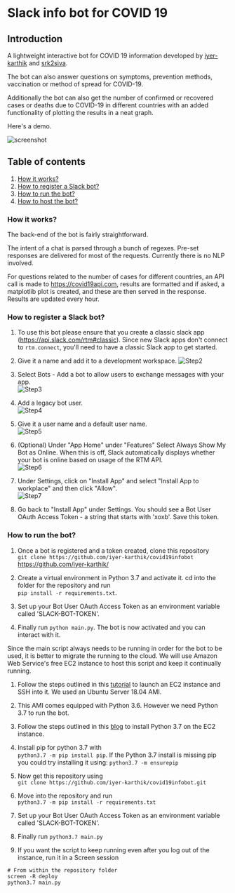 # Slack info bot for COVID 19

## Introduction
A lightweight interactive bot for COVID 19 information developed by [iyer-karthik](https://github.com/iyer-karthik) and [srk2siva](https://github.com/srk2siva).

The bot can also answer questions on symptoms, prevention methods, vaccination or method of spread for COVID-19.

Additionally the bot can also get the number of confirmed or recovered cases or deaths due to COVID-19 in different countries with an added functionality of plotting the results in a neat graph.
 
Here's a demo. 

![screenshot](../master//images/slackbot.gif)

## Table of contents
1. [ How it works? ](#works)
2. [ How to register a Slack bot?](#register)
3. [ How to run the bot?](#run)
4. [ How to host the bot?](#host)

<a name="works"></a>
### How it works? 
The back-end of the bot is fairly straightforward. 

The intent of a chat is parsed through a bunch of regexes. Pre-set responses are delivered for most of the 
requests. Currently there is no NLP involved. 

For questions related to the number of cases for different countries, an API call is made 
to https://covid19api.com, results are formatted and if asked, a matplotlib plot is created, 
and these are then served in the response. Results are updated every hour.

<a name="register"></a>
### How to register a Slack bot?
1. To use this bot please ensure that you create a classic slack app (https://api.slack.com/rtm#classic).
Since new Slack apps don't connect to `rtm.connect`, you'll need to have a classic Slack app to get started.

2. Give it a name and add it to a development workspace. 
![Step2](../master//images/Step2.png)


3. Select Bots - Add a bot to allow users to exchange messages with your app.\
![Step3](../master//images/Step3.png)

4. Add a legacy bot user.\
![Step4](../master//images/Step4.png)

5. Give it a user name and a default user name.\
![Step5](../master//images/Step5.png)

6. (Optional) Under "App Home" under "Features" Select Always Show My Bot as Online. When this is off, Slack automatically displays whether your bot is online based on usage of the RTM API.\
![Step6](../master//images/Step6.png)

7. Under Settings, click on "Install App" and select "Install App to workplace" and then click "Allow".\
![Step7](../master//images/Step7.png)

8. Go back to "Install App" under Settings. You should see a Bot User OAuth Access Token - a string that starts with 'xoxb'. Save this token.

<a name="run"></a>
### How to run the bot?
1. Once a bot is registered and a token created, clone this repository\
`git clone https://github.com/iyer-karthik/covid19infobot` 
https://github.com/iyer-karthik/

2. Create a virtual environment in Python 3.7 and activate it. cd into the folder for the repository and run\
`pip install -r requirements.txt`. 

3. Set up your Bot User OAuth Access Token as an environment variable called 'SLACK-BOT-TOKEN'.

3. Finally run `python main.py`.
The bot is now activated and you can interact with it. 


<a name="host"></a>
Since the main script always needs to be running in order for the bot to be used, it is better
to migrate the running to the cloud. We will use Amazon Web Service's free EC2 instance to
host this script and keep it continually running. 

1. Follow the steps outlined in this [tutorial](https://towardsdatascience.com/deploying-a-python-web-app-on-aws-57ed772b2319) to launch an EC2 instance and SSH into it. 
We used an Ubuntu Server 18.04 AMI. 

2. This AMI comes equipped with Python 3.6. However we need Python 3.7 to run the bot. 

3. Follow the steps outlined in this [blog](https://linuxize.com/post/how-to-install-python-3-7-on-ubuntu-18-04/) to install Python 3.7 on the EC2 instance. 

4. Install pip for python 3.7 with \
`python3.7 -m pip install pip`. If the Python 3.7 
install is missing pip you could try installing it using: `python3.7 -m ensurepip`

5. Now get this repository using \
`git clone https://github.com/iyer-karthik/covid19infobot.git`

6. Move into the repository and run\
 `python3.7 -m pip install -r requirements.txt`

7. Set up your Bot User OAuth Access Token as an environment variable called 'SLACK-BOT-TOKEN'.

8. Finally run `python3.7 main.py`

9. If you want the script to keep running even after you log out of the instance, run it in a Screen session

```
# From within the repository folder
screen -R deploy
python3.7 main.py
```


 




